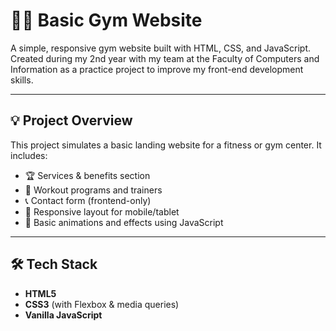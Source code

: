 # 🏋️‍♀️ Basic Gym Website

A simple, responsive gym website built with HTML, CSS, and JavaScript.  
Created during my 2nd year with my team at the Faculty of Computers and Information as a practice project to improve my front-end development skills.

---

## 💡 Project Overview

This project simulates a basic landing website for a fitness or gym center. It includes:

- 🏆 Services & benefits section
- 💪 Workout programs and trainers
- 📞 Contact form (frontend-only)
- 📱 Responsive layout for mobile/tablet
- 🔁 Basic animations and effects using JavaScript

---

## 🛠️ Tech Stack

- **HTML5**
- **CSS3** (with Flexbox & media queries)
- **Vanilla JavaScript**
